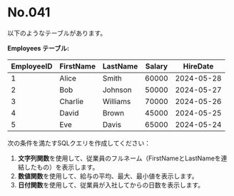 # No.041

以下のようなテーブルがあります。

**Employees テーブル:**

| EmployeeID | FirstName | LastName | Salary | HireDate   |
|------------|-----------|----------|--------|------------|
| 1          | Alice     | Smith    | 60000  | 2024-05-28 |
| 2          | Bob       | Johnson  | 50000  | 2024-05-27 |
| 3          | Charlie   | Williams | 70000  | 2024-05-26 |
| 4          | David     | Brown    | 45000  | 2024-05-25 |
| 5          | Eve       | Davis    | 65000  | 2024-05-24 |

次の条件を満たすSQLクエリを作成してください：

1. **文字列関数**を使用して、従業員のフルネーム（FirstNameとLastNameを連結したもの）を表示します。
2. **数値関数**を使用して、給与の平均、最大、最小値を表示します。
3. **日付関数**を使用して、従業員が入社してからの日数を表示します。
